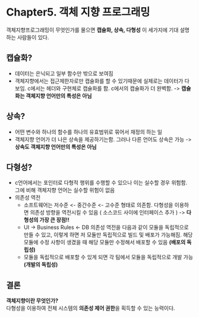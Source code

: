 # Chapter5. 객체 지향 프로그래밍  
객체지향프로그래밍이 무엇인가를 물으면 **캡슐화, 상속, 다형성** 이 세가지에 기대 설명하는 사람들이 있다.  

## 캡슐화?
* 데이터는 은닉되고 일부 함수만 밖으로 보여짐  
* 객체지향에서는 접근제한자로만 캡슐화를 할 수 있기때문에 실제로는 데이터가 다보임. c에서는 헤더와 구현체로 캡슐화를 함. c에서의 캡슐화가 더 완벽함. -> **캡슐화는 객체지향 언어만의 특성은 아님**  

## 상속?  
* 어떤 변수와 하나의 함수를 하나의 유효범위로 묶어서 재정의 하는 일  
* 객체지향 언어가 더 나은 상속을 제공하기는함. 그러나 다른 언어도 상속은 가능 -> **상속도 객체지향 언어만의 특성은 아님**  

## 다형성?  
* c언어에서는 포인터로 다형적 행위를 수행할 수 있으나 이는 실수할 경우 위험함. 그에 비해 객체지향 언어는 실수할 위험이 없음
* 의존성 역전  
    * 소프트웨어는 저수준 <- 중간수준 <- 고수준 형태로 의존함. 다형성을 이용하면 의존성 방향을 역전시킬 수 있음 ( 소스코드 사이에 인터페이스 추가 ) -> **다형성의 가장 큰 장점!!**  
    * UI -> Business Rules <- DB 의존성 역전을 다음과 같이 모듈을 독립적으로 만들 수 있고, 이렇게 하면 저 모듈만 독립적으로 빌드 및 배포가 가능해짐. 해당 모듈에 수정 사항이 생겼을 때 해당 모듈만 수정해서 배포할 수 있음 **(배포의 독립성)**  
    * 모듈을 독립적으로 배포할 수 있게 되면 각 팀에서 모듈을 독립적으로 개발 가능 **(개발의 독립성)**  

## 결론  
**객체지향이란 무엇인가?**  
다형성을 이용하여 전체 시스템의 **의존성 제어 권한**을 획득할 수 있는 능력이다.
